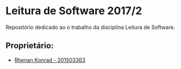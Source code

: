 # Leitura de Software 2017/2
  Repositório dedicado ao o trabalho da disciplina Leitura de Software.

## Proprietário:
  - [Rhenan Konrad - 201503363](https://github.com/Rhenanrk)
